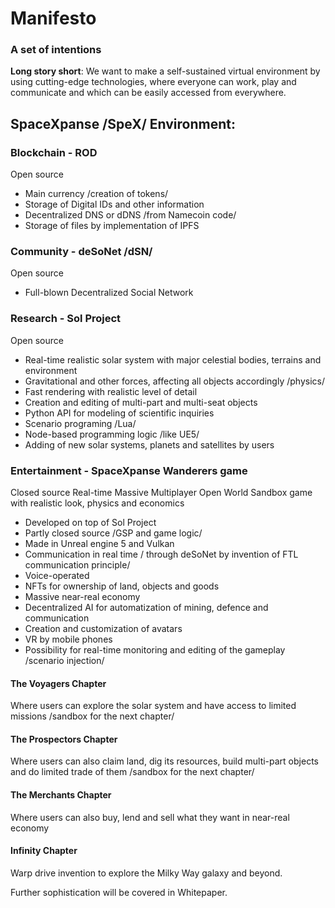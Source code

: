 # Manifesto
### A set of intentions    

**Long story short**: We want to make a self-sustained virtual environment by using cutting-edge technologies, where everyone can work, play and communicate and which can be easily accessed from everywhere. 

## SpaceXpanse /SpeX/ Environment: 

### Blockchain - ROD
Open source

- Main currency /creation of tokens/
- Storage of Digital IDs and other information
- Decentralized DNS or dDNS /from Namecoin code/
- Storage of files by implementation of IPFS

### Community - deSoNet /dSN/
Open source

- Full-blown Decentralized Social Network

### Research - Sol Project
Open source

- Real-time realistic solar system with major celestial bodies, terrains and environment
- Gravitational and other forces, affecting all objects accordingly /physics/
- Fast rendering with realistic level of detail
- Creation and editing of multi-part and multi-seat objects
- Python API for modeling of scientific inquiries
- Scenario programing /Lua/ 
- Node-based programming logic /like UE5/
- Adding of new solar systems, planets and satellites by users

### Entertainment - SpaceXpanse Wanderers game
Closed source Real-time Massive Multiplayer Open World Sandbox game with realistic look, physics and economics 

- Developed on top of Sol Project
- Partly closed source /GSP and game logic/
- Made in Unreal engine 5 and Vulkan
- Communication in real time / through deSoNet by invention of FTL communication principle/
- Voice-operated
- NFTs for ownership of land, objects and goods
- Massive near-real economy
- Decentralized AI for automatization of mining, defence and communication 
- Creation and customization of avatars
- VR by mobile phones
- Possibility for real-time monitoring and editing of the gameplay /scenario injection/
 
#### The Voyagers Chapter
Where users can explore the solar system and have access to limited missions /sandbox for the next chapter/ 

#### The Prospectors Chapter
Where users can also claim land, dig its resources, build multi-part objects and do limited trade of them /sandbox for the next chapter/

#### The Merchants Chapter
Where users can also buy, lend and sell what they want in near-real economy 

#### Infinity Chapter
Warp drive invention to explore the Milky Way galaxy and beyond. 


Further sophistication will be covered in Whitepaper.